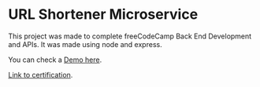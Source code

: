 # URL Shortener Microservice

This project was made to complete freeCodeCamp Back End Development and APIs. It was made using node and express.

You can check a [Demo here](https://boilerplate-project-urlshortener.matiastk.repl.co/).

[Link to certification](https://www.freecodecamp.org/certification/MatiasTK/back-end-development-and-apis).
